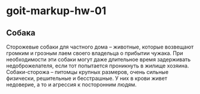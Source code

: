 # goit-markup-hw-01

## Собака ##
Сторожевые собаки для частного дома – животные, которые возвещают громким и грозным лаем своего владельца о прибытии чужака. При необходимости эти собаки могут даже длительное время задерживать недоброжелателя, если тот попытается проникнуть в жилище хозяина. Собаки-сторожа – питомцы крупных размеров, очень сильные физически, решительные и бесстрашные. У них в крови живет недоверие, а то и агрессия к посторонним людям.

